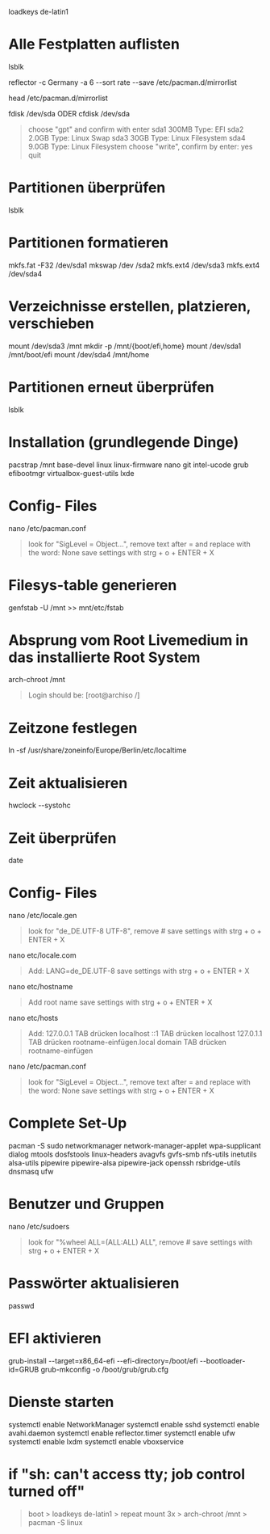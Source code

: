   loadkeys de-latin1
  
# Alle Festplatten auflisten
  lsblk
  
  reflector -c Germany -a 6 --sort rate --save /etc/pacman.d/mirrorlist
  
  head /etc/pacman.d/mirrorlist
  
  fdisk /dev/sda  ODER  cfdisk /dev/sda
  
  > choose "gpt" and confirm with enter
  > sda1  300MB   Type: EFI
  > sda2  2.0GB   Type: Linux Swap
  > sda3  30GB    Type: Linux Filesystem
  > sda4  9.0GB   Type: Linux Filesystem
  > choose "write", confirm by enter: yes
  > quit

# Partitionen überprüfen
  lsblk 

# Partitionen formatieren
  mkfs.fat -F32 /dev/sda1
  mkswap /dev /sda2
  mkfs.ext4 /dev/sda3
  mkfs.ext4 /dev/sda4
  
# Verzeichnisse erstellen, platzieren, verschieben
   mount /dev/sda3 /mnt
   mkdir -p /mnt/{boot/efi,home}
   mount /dev/sda1 /mnt/boot/efi
   mount /dev/sda4 /mnt/home
   
# Partitionen erneut überprüfen
  lsblk 

# Installation (grundlegende Dinge)
  pacstrap /mnt base-devel linux linux-firmware nano git intel-ucode grub efibootmgr virtualbox-guest-utils lxde

# Config- Files
   nano /etc/pacman.conf
   
   > look for "SigLevel = Object...", remove text after = and replace with the word: None
   > save settings with strg + o + ENTER + X

# Filesys-table generieren
   genfstab -U /mnt >> mnt/etc/fstab


# Absprung vom Root Livemedium in das installierte Root System
arch-chroot /mnt 
> Login should be: [root@archiso /]

# Zeitzone festlegen
  ln -sf /usr/share/zoneinfo/Europe/Berlin/etc/localtime
  
# Zeit aktualisieren
  hwclock --systohc

# Zeit überprüfen
 date

# Config- Files
  nano /etc/locale.gen
  
  > look for "de_DE.UTF-8 UTF-8", remove #
  > save settings with strg + o + ENTER + X

  nano etc/locale.com
  
  > Add: LANG=de_DE.UTF-8
  > save settings with strg + o + ENTER + X
  
  nano etc/hostname
  
  > Add root name
  > save settings with strg + o + ENTER + X
  
  nano etc/hosts
  
  > Add: 
  > 127.0.0.1     TAB drücken     localhost
  > ::1           TAB drücken     localhost
  > 127.0.1.1     TAB drücken     rootname-einfügen.local domain  TAB drücken rootname-einfügen
  
  nano /etc/pacman.conf
  
  > look for "SigLevel = Object...", remove text after = and replace with the word: None
  > save settings with strg + o + ENTER + X
  
# Complete Set-Up
  pacman -S sudo networkmanager network-manager-applet wpa-supplicant dialog mtools dosfstools linux-headers avagvfs gvfs-smb nfs-utils inetutils alsa-utils pipewire pipewire-alsa pipewire-jack openssh rsbridge-utils dnsmasq ufw

# Benutzer und Gruppen
   nano /etc/sudoers
   
  > look for "%wheel ALL=(ALL:ALL) ALL", remove #
  > save settings with strg + o + ENTER + X

# Passwörter aktualisieren
  passwd
  
# EFI aktivieren
  grub-install --target=x86_64-efi --efi-directory=/boot/efi --bootloader-id=GRUB
  grub-mkconfig -o /boot/grub/grub.cfg

# Dienste starten
  systemctl enable NetworkManager
  systemctl enable sshd
  systemctl enable avahi.daemon
  systemctl enable reflector.timer
  systemctl enable ufw 
  systemctl enable lxdm
  systemctl enable vboxservice

# if "sh: can't access tty; job control turned off"
> boot > loadkeys de-latin1 > repeat mount 3x > arch-chroot /mnt > pacman -S linux
